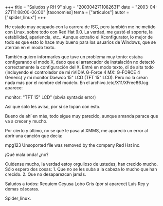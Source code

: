 +++
title = "Saludos y RH 9"
slug = "2003042711082631"
date = "2003-04-27T11:08:00-06:00"
[taxonomies]
tema = ["articulos"]
autor = ["spider_linux"]
+++

He estado muy ocupado con la carrera de ISC, pero también me he metido
con Linux, sobre todo con Red Hat 9.0. La verdad, me gustó el soporte,
la estabilidad, apariencia, etc.. Aunque extraño el Xconfigurator, lo
mejor de todo es que esto lo hace muy bueno para los usuarios de
Windows, que se aterran en el modo texto.

<!-- more -->
También quiero informarles que tuve un problema muy tonto: estaba
configurando el modo X, dado que el arrancador de instalación no detectó
correctamente la configuración del X. Entré en modo texto, dí de alta
todo (incluyendo el controlador de mi nVIDIA G-Force 4 MX: G-FORCE 4
Generic) y mi monitor Daewoo 15&quot; LCD (TFT 15&quot; LCD). Pero no la
crean nada más por el nombre del modelo. En el archivo
/etc/X11/XFree86.log aparece:

monitor: &quot;TFT 15&quot; LCD&quot; (obvia syntaxis error)

Así que sólo les aviso, por si se topan con esto.

Bueno de ahí en más, todo sigue muy parecido, aunque amanda parace que
va a crecer y mucho.

Por cierto y último, no se qué le pasa al XMMS, me apareció un error al
abrir una canción que decia:

mpg123 Unsoported file was removed by the company Red Hat inc.

¡Qué mala onda! ¿no?

Cuidense mucho, la verdad estoy orgulloso de ustedes, han crecido mucho.
Sólo espero dos cosas: 1. Que no se les suba a la cabeza lo mucho que
han crecido. 2. Que no desaparezcan jamás.

Saludos a todos: Requiem Ceyusa Lobo Gris (por si aparece) Luis Rey y
demas cáscaras.

Spider_linux.
